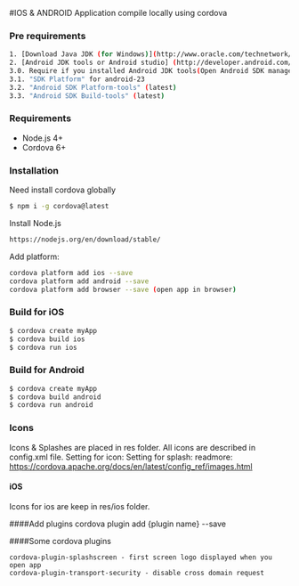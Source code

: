 #IOS & ANDROID Application compile locally using cordova

### Pre requirements 
```sh
1. [Download Java JDK (for Windows)](http://www.oracle.com/technetwork/java/javase/downloads/jdk8-downloads-2133151.html "Download Java JDK")
2. [Android JDK tools or Android studio] (http://developer.android.com/sdk/index.html#download "Android JDK tools or Android studio")
3.0. Require if you installed Android JDK tools(Open Android SDK manager and select next options):
3.1. "SDK Platform" for android-23
3.2. "Android SDK Platform-tools" (latest)
3.3. "Android SDK Build-tools" (latest)
```

### Requirements
  - Node.js 4+
  - Cordova 6+

### Installation
Need install cordova globally
```sh
$ npm i -g cordova@latest
```
Install Node.js
```sh
https://nodejs.org/en/download/stable/
```
Add platform:
```sh
cordova platform add ios --save
cordova platform add android --save
cordova platform add browser --save (open app in browser)
```

### Build for iOS

```sh
$ cordova create myApp
$ cordova build ios
$ cordova run ios
```

### Build for Android

```sh
$ cordova create myApp
$ cordova build android
$ cordova run android
```
### Icons
Icons & Splashes are placed in res folder. All icons are described in config.xml file.
Setting for icon:
<icon height="76" src="res/ios/icons/fg-76px.png" width="76" />
Setting for splash:
<splash height="480" src="res/ios/splash/640x960.png" width="320" />
readmore: https://cordova.apache.org/docs/en/latest/config_ref/images.html

#### iOS
Icons for ios are keep in res/ios folder.

####Add plugins
cordova plugin add {plugin name} --save

####Some cordova plugins
```
cordova-plugin-splashscreen - first screen logo displayed when you open app
cordova-plugin-transport-security - disable cross domain request
```


